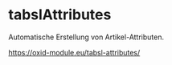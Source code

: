 # tabslAttributes

Automatische Erstellung von Artikel-Attributen.

https://oxid-module.eu/tabsl-attributes/
